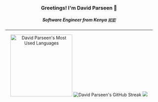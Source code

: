 <div align="center">
  <h3>Greetings! I'm David Parseen 🚀</h3>
  <h5>Software Engineer from Kenya 🇰🇪</h5>
  <hr width="95%">
  
  <img height="200" src="https://github-readme-stats-1c31.vercel.app/api/top-langs/?username=parseen254&layout=normal&card_width=430&theme=dark&hide_border=true&hide=solidity,ruby,php,scss,vue,html&langs_count=6" alt="David Parseen's Most Used Languages" />
  <img src="https://github-readme-streak-stats-nine-wine.vercel.app/?user=parseen254&theme=dark&card_height=200&card_width=530&hide_border=true&mode=weekly" alt="David Parseen's GitHub Streak" />
  
  <img src="https://github-readme-stats-1c31.vercel.app/api/?username=parseen254&layout=compact&theme=dark&hide_border=true&card_width=800&hide=stars,contribs&show=reviews,prs_merged,prs_merged_percentage&show_icons=true&rank_icon=github&custom_title=David%20Parseen's%20Github%20Stats" />
</div>
